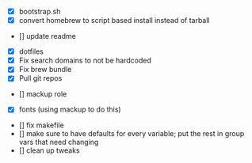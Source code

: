 - [x] bootstrap.sh
- [x] convert homebrew to script based install instead of tarball
- [] update readme
- [x] dotfiles
- [x] Fix search domains to not be hardcoded
- [x] Fix brew bundle
- [x] Pull git repos
- [] mackup role
- [x] fonts (using mackup to do this)
- [] fix makefile
- [] make sure to have defaults for every variable; put the rest in group vars that need changing
- [] clean up tweaks
